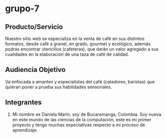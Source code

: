 # grupo-7

## Producto/Servicio
Nuestro sitio web se especializa en la venta de café en sus distintos formatos, desde café a granel, en grado, gourmet y ecológico, además podrás encontrar utencilios (cafeteras), que darán un valor agregado a sus cualidades en la elaboración de una taza de café de calidad. 

## Audiencia Objetivo
Va enfocada a amantes y especialistas del café (catadores, baristas) que quieran poner a prueba sus habilidades sensoriales. 

## Integrantes 
1. Mi nombre es Daniela Marín, soy de Bucaramanga, Colombia. Soy nueva en este mundo de las ciencias de la computación, este es mi primer proyecto y tengo muchas expectativas respecto a mi proceso de aprendizaje. 
